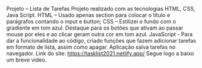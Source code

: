 Projeto – Lista de Tarefas
Projeto realizado com as tecnologias HTML, CSS, Java Script.
HTML – Usado apenas section para colocar o titulo e parágrafos  contando o input e button;
CSS – Estilizei o fundo com o gradiente em tom azul. Destaque para os botões que ativam ao passar mouse por eles e ao clicar geram outra cor em tom azul.
JavaScript - Para dar a funcionalidade ao código, criado funções que fazem adicionar tarefas em formato de lista, assim como apagar. Aplicação salva tarefas no navegador.
Link do site: https://tasklist2021.netlify.app/
Segue logo a baixo um breve vídeo.
